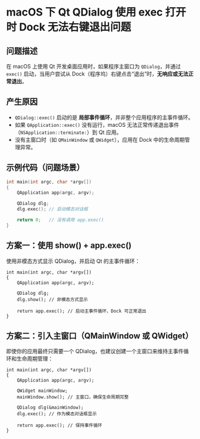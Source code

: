 # macOS 下 Qt QDialog 使用 exec 打开时 Dock 无法右键退出问题

## 问题描述

在 macOS 上使用 Qt 开发桌面应用时，如果程序主窗口为 `QDialog`，并通过 `exec()` 启动，当用户尝试从 Dock（程序坞）右键点击“退出”时，**无响应或无法正常退出**。

## 产生原因

- `QDialog::exec()` 启动的是 **局部事件循环**，并非整个应用程序的主事件循环。
- 如果 `QApplication::exec()` 没有运行，macOS 无法正常传递退出事件（`NSApplication::terminate:`）到 Qt 应用。
- 没有主窗口时（如 `QMainWindow` 或 `QWidget`），应用在 Dock 中的生命周期管理异常。

## 示例代码（问题场景）

```cpp
int main(int argc, char *argv[])
{
    QApplication app(argc, argv);

    QDialog dlg;
    dlg.exec(); // 启动模态对话框

    return 0;   // 没有调用 app.exec()
}
```

## 方案一：使用 show() + app.exec()

使用非模态方式显示 QDialog，并启动 Qt 的主事件循环：

```
int main(int argc, char *argv[])
{
    QApplication app(argc, argv);

    QDialog dlg;
    dlg.show(); // 非模态方式显示

    return app.exec(); // 启动主事件循环，Dock 可正常退出
}
```
## 方案二：引入主窗口（QMainWindow 或 QWidget）
即使你的应用最终只需要一个 QDialog，也建议创建一个主窗口来维持主事件循环和生命周期管理：
```
int main(int argc, char *argv[])
{
    QApplication app(argc, argv);

    QWidget mainWindow;
    mainWindow.show(); // 主窗口，确保生命周期完整

    QDialog dlg(&mainWindow);
    dlg.exec(); // 作为模态对话框显示

    return app.exec(); // 保持事件循环
}
```